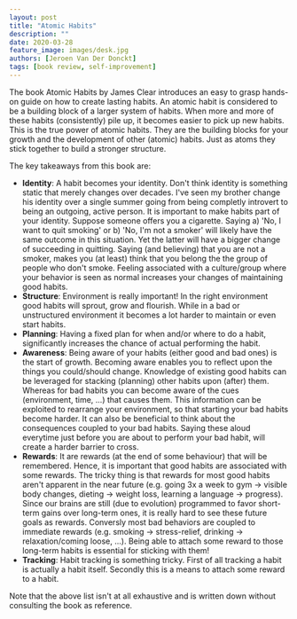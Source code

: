 ```yaml
---
layout: post
title: "Atomic Habits"
description: ""
date: 2020-03-28
feature_image: images/desk.jpg
authors: [Jeroen Van Der Donckt]
tags: [book review, self-improvement]
---
```

 
 The book Atomic Habits by James Clear introduces an easy to grasp hands-on guide on how to create lasting habits. An atomic habit is considered to be a building block of a larger system of habits. When more and more of these habits (consistently) pile up, it becomes easier to pick up new habits. This is the true power of atomic habits. They are the building blocks for your growth and the development of other (atomic) habits. Just as atoms they stick together to build a stronger structure.

 The key takeaways from this book are:  

<!--more-->

 * **Identity**: A habit becomes your identity. Don't think identity is something static that merely changes over decades. I've seen my brother change his identity over a single summer going from being completly introvert to being an outgoing, active person. It is important to make habits part of your identity. Suppose someone offers you a cigarette. Saying a) 'No, I want to quit smoking' or b) 'No, I'm not a smoker' will likely have the same outcome in this situation. Yet the latter will have a bigger change of succeeding in quitting. Saying (and believing) that you are not a smoker, makes you (at least) think that you belong the the group of people who don't smoke. Feeling associated with a culture/group where your behavior is seen as normal increases your changes of maintaining good habits.  
 * **Structure**: Environment is really important! In the right environment good habits will sprout, grow and flourish. While in a bad or unstructured environment it becomes a lot harder to maintain or even start habits.  
 * **Planning**: Having a fixed plan for when and/or where to do a habit, significantly increases the chance of actual performing the habit.  
 * **Awareness**: Being aware of your habits (either good and bad ones) is the start of growth. Becoming aware enables you to reflect upon the things you could/should change. Knowledge of existing good habits can be leveraged for stacking (planning) other habits upon (after) them. Whereas for bad habits you can become aware of the cues (environment, time, ...) that causes them. This information can be exploited to rearrange your environment, so that starting your bad habits become harder. It can also be beneficial to think about the consequences coupled to your bad habits. Saying these aloud everytime just before you are about to perform your bad habit, will create a harder barrier to cross.  
 * **Rewards**: It are rewards (at the end of some behaviour) that will be remembered. Hence, it is important that good habits are associated with some rewards. The tricky thing is that rewards for most good habits aren't apparent in the near future (e.g. going 3x a week to gym -> visible body changes, dieting -> weight loss, learning a language -> progress). Since our brains are still (due to evolution) programmed to favor short-term gains over long-term ones, it is really hard to see these future goals as rewards. Conversly most bad behaviors are coupled to immediate rewards (e.g. smoking -> stress-relief, drinking -> relaxation/coming loose, ...). Being able to attach some reward to those long-term habits is essential for sticking with them!  
 * **Tracking**: Habit tracking is something tricky. First of all tracking a habit is actually a habit itself. Secondly this is a means to attach some reward to a habit.  

Note that the above list isn't at all exhaustive and is written down without consulting the book as reference.

<!-- Now I will elaborate on the 4 laws to build lasting atomic habits (that are presented in the book). Each of these laws ... -->
